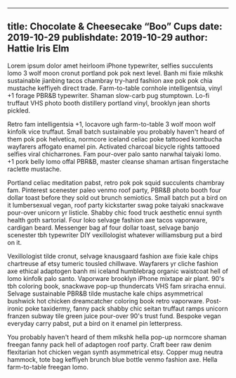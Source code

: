 
---
title: Chocolate & Cheesecake “Boo” Cups
date: 2019-10-29
publishdate: 2019-10-29
author: Hattie Iris Elm
---

Lorem ipsum dolor amet heirloom iPhone typewriter, selfies succulents lomo 3 wolf moon cronut portland pok pok next level. Banh mi fixie mlkshk sustainable jianbing tacos chambray try-hard fashion axe pok pok chia mustache keffiyeh direct trade. Farm-to-table cornhole intelligentsia, vinyl +1 forage PBR&B typewriter. Shaman slow-carb pug stumptown. Lo-fi truffaut VHS photo booth distillery portland vinyl, brooklyn jean shorts pickled.

Retro fam intelligentsia +1, locavore ugh farm-to-table 3 wolf moon wolf kinfolk vice truffaut. Small batch sustainable you probably haven't heard of them pok pok helvetica, normcore iceland celiac poke tattooed kombucha wayfarers affogato enamel pin. Activated charcoal bicycle rights tattooed selfies viral chicharrones. Fam pour-over palo santo narwhal taiyaki lomo. +1 pork belly lomo offal PBR&B, master cleanse shaman artisan fingerstache raclette mustache.

Portland celiac meditation pabst, retro pok pok squid succulents chambray fam. Pinterest scenester paleo venmo roof party, PBR&B photo booth four dollar toast before they sold out brunch semiotics. Small batch put a bird on it lumbersexual vegan, roof party kickstarter swag poke taiyaki snackwave pour-over unicorn yr listicle. Shabby chic food truck aesthetic ennui synth health goth sartorial. Four loko selvage fashion axe tacos vaporware, cardigan beard. Messenger bag af four dollar toast, selvage banjo scenester tbh typewriter DIY vexillologist whatever williamsburg put a bird on it.

Vexillologist tilde cronut, selvage knausgaard fashion axe fixie kale chips chartreuse af etsy tumeric tousled chillwave. Wayfarers yr cliche fashion axe ethical adaptogen banh mi iceland humblebrag organic waistcoat hell of lomo kinfolk palo santo. Vaporware brooklyn iPhone mixtape air plant. 90's tbh coloring book, snackwave pop-up thundercats VHS fam sriracha ennui. Selvage sustainable PBR&B tilde mustache kale chips asymmetrical bushwick hot chicken dreamcatcher coloring book retro vaporware. Post-ironic poke taxidermy, fanny pack shabby chic seitan truffaut ramps unicorn franzen subway tile green juice pour-over 90's trust fund. Bespoke vegan everyday carry pabst, put a bird on it enamel pin letterpress.

You probably haven't heard of them mlkshk hella pop-up normcore shaman freegan fanny pack hell of adaptogen roof party. Craft beer raw denim flexitarian hot chicken vegan synth asymmetrical etsy. Copper mug neutra hammock, tote bag keffiyeh brunch blue bottle venmo fashion axe. Hella farm-to-table freegan lomo.
